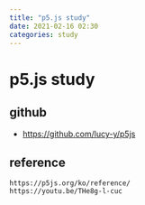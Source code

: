 ```yaml
---
title: "p5.js study"
date: 2021-02-16 02:30
categories: study
---
```


# p5.js study

## github
- https://github.com/lucy-y/p5js

## reference
```
https://p5js.org/ko/reference/
https://youtu.be/THe8g-l-cuc
```
